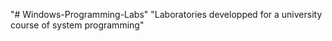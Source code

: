 "# Windows-Programming-Labs" 
"Laboratories developped for a university course of system programming" 
